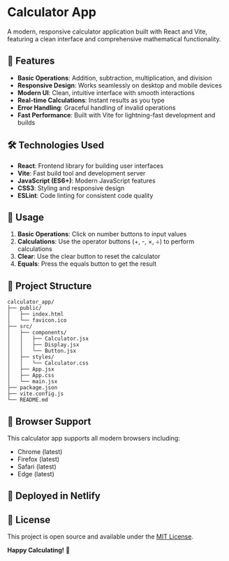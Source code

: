 # Calculator App

A modern, responsive calculator application built with React and Vite, featuring a clean interface and comprehensive mathematical functionality.

## 🚀 Features

- **Basic Operations**: Addition, subtraction, multiplication, and division
- **Responsive Design**: Works seamlessly on desktop and mobile devices
- **Modern UI**: Clean, intuitive interface with smooth interactions
- **Real-time Calculations**: Instant results as you type
- **Error Handling**: Graceful handling of invalid operations
- **Fast Performance**: Built with Vite for lightning-fast development and builds

## 🛠️ Technologies Used

- **React**: Frontend library for building user interfaces
- **Vite**: Fast build tool and development server
- **JavaScript (ES6+)**: Modern JavaScript features
- **CSS3**: Styling and responsive design
- **ESLint**: Code linting for consistent code quality

## 🎯 Usage

1. **Basic Operations**: Click on number buttons to input values
2. **Calculations**: Use the operator buttons (+, -, ×, ÷) to perform calculations
3. **Clear**: Use the clear button to reset the calculator
4. **Equals**: Press the equals button to get the result

## 📁 Project Structure

```
calculator_app/
├── public/
│   ├── index.html
│   └── favicon.ico
├── src/
│   ├── components/
│   │   ├── Calculator.jsx
│   │   ├── Display.jsx
│   │   └── Button.jsx
│   ├── styles/
│   │   └── Calculator.css
│   ├── App.jsx
│   ├── App.css
│   └── main.jsx
├── package.json
├── vite.config.js
└── README.md
```

## 📱 Browser Support

This calculator app supports all modern browsers including:

- Chrome (latest)
- Firefox (latest)
- Safari (latest)
- Edge (latest)

## 🚀 Deployed in Netlify

## 📄 License

This project is open source and available under the [MIT License](LICENSE).

**Happy Calculating!** 🧮
